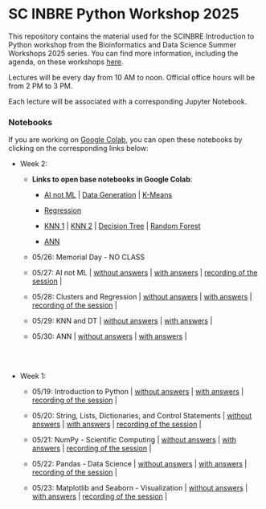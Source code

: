 # SC INBRE Python Workshop 2025

This repository contains the material used for the SCINBRE Introduction to Python workshop from the Bioinformatics and Data Science
Summer Workshops 2025 series. You can find more information, including the agenda, on these workshops [here](https://www.scinbre.org/learning/bids-tutorials-and-workshops/2025-summer-workshops).

Lectures will be every day from 10 AM to noon. Official office hours will be from 2 PM to 3 PM. 

Each lecture will be associated with a corresponding Jupyter Notebook. 


### Notebooks

If you are working on [Google Colab](https://colab.research.google.com/), you can open these notebooks by clicking on the corresponding links below:

- Week 2:
    
    - **Links to open base notebooks in Google Colab**:

        - [AI not ML](https://colab.research.google.com/drive/1gKieppjYJiWw8MkVq9FbxiP3r9cpSsYM) | [Data Generation](https://colab.research.google.com/drive/1i9tYyaPcF9AciBOfi5zAMNhnlz5_ec4B) | [K-Means](https://colab.research.google.com/drive/15svvAzmtKuQAK0z3V46CCrQbwi2r0Kjp)

        - [Regression](https://colab.research.google.com/drive/1aiHJjmwzcMlP420VF24YryoUtZEjAwAZ) 

        - [KNN 1](https://colab.research.google.com/drive/12JLPydJz3NgA8kcR0QZXaaSDL_rxMWus) | [KNN 2](https://colab.research.google.com/drive/1v_K6ZrKpiUX3ZT0ThWEisgcU_BN9-1rp) | [Decision Tree](https://colab.research.google.com/drive/1Kb9pnqSIKCYcHAY0GofD1QtVOh2af9jt) | [Random Forest](https://colab.research.google.com/drive/1ECs71TK1BjhAXJwZYcH5ecq978vOQ6Bh)

        - [ANN](https://colab.research.google.com/drive/1srZ3EIQr-QZO3vwndqZFBvdckNOzmC-l)

    - 05/26: Memorial Day - NO CLASS

    - 05/27: AI not ML |  [without answers](https://colab.research.google.com/drive/1kJAXgKzbfAg4KlCIzpG4GofpSEHhVNau) | [with answers](https://colab.research.google.com/drive/1SVAa70Au2fMvcEZxnwQ17mNI-m6_NQHv) | [recording of the session](https://sc-edu.zoom.us/rec/play/3YXj4YWCG3IsFWhhE73K7EoCbrVHwR3vm2fmZefstFckofzCpgeWcpYfJOmdGdgkAyL_C1eK1wNFI-qw.mX6gNTu4o7IGmPir?eagerLoadZvaPages=sidemenu.billing.plan_management&accessLevel=meeting&canPlayFromShare=true&from=share_recording_detail&startTime=1748353972000&componentName=rec-play&originRequestUrl=https%3A%2F%2Fsc-edu.zoom.us%2Frec%2Fshare%2F-NgWWwoUxIaRE0Ud8O2kz97_QpHudvP3kJBt3Ix9KC1wXDItn8IenqqVutyNlwtL.SmUHu86sSF4k3md2%3FstartTime%3D1748353972000) |
    
    - 05/28: Clusters and Regression | [without answers](https://colab.research.google.com/drive/1F0tOIYe-2Mk9Rd2tX950FmYiQllqxfL7) | [with answers](https://colab.research.google.com/drive/1g6NqceIhQhbdeJ0G3mcdMfbytm8MPKtK) | [recording of the session](https://us06web.zoom.us/rec/play/QAl4NQrpOXF0ryrdWUHRvmFiO8V18jMu1ZolwkRsDP9Z2zcHw5oO2IfIm9bVrPWAgrgPFna4p1KjEa8.mN5593AqxzfBwA2i?eagerLoadZvaPages=sidemenu.billing.plan_management&accessLevel=meeting&canPlayFromShare=true&from=share_recording_detail&continueMode=true&iet=f7nZarHuYv-R9ssilPVOoTRb8iVRys9yiLe1IMO8N6w.AG.9EOV3PaNzuMHgMmpxZzzzHOfA-QowAP0FoCYeAl4T8qixEir36w2e8E7xErAQcJjoZFk3sGdOYsrtyUVMkoNk5Znwcr9QWQqvT3cq4k0Nc0Vx4DBoVC385EywZo.hdisYILgyGJlcaOqfzACQA.t3xqVbhCjJi_Lr8y&componentName=rec-play&originRequestUrl=https%3A%2F%2Fus06web.zoom.us%2Frec%2Fshare%2FbmuhzMLyPBIX9_hbU5ZQ261VyoD5XyKVwqJ6pcJ7BDNh4iodnyfwA3RfEGTNmlN6.dSEOHXT_pWTWBRTT%3Fiet%3Df7nZarHuYv-R9ssilPVOoTRb8iVRys9yiLe1IMO8N6w.AG.9EOV3PaNzuMHgMmpxZzzzHOfA-QowAP0FoCYeAl4T8qixEir36w2e8E7xErAQcJjoZFk3sGdOYsrtyUVMkoNk5Znwcr9QWQqvT3cq4k0Nc0Vx4DBoVC385EywZo.hdisYILgyGJlcaOqfzACQA.t3xqVbhCjJi_Lr8y) |
    
    - 05/29: KNN and DT | [without answers](https://colab.research.google.com/drive/1HGUekfCcPyLmoP-SlH0RTMblLhQbZn0-) | [with answers](https://colab.research.google.com/drive/1KkX7b5UyDiao0ScJXCKQLcYBunNTDq9K) |
    
    - 05/30: ANN | [without answers](https://colab.research.google.com/drive/1iLl-iExzAdsp3cu_VVRQ2Lv7haPyv-zq) | [with answers](https://colab.research.google.com/drive/1X4sbhLZePS_u4RkaPRjho5gNvZQ081cJ) |

<br>
<br>

- Week 1:
    - 05/19: Introduction to Python | [without answers](https://colab.research.google.com/github/lina-usc/scinbre-python-2025/blob/main/Day1_into_python/day1_without_answers.ipynb) | [with answers](https://colab.research.google.com/github/lina-usc/scinbre-python-2025/blob/main/Day1_into_python/day1_with_answers.ipynb) |  [recording of the session](https://sc-edu.zoom.us/rec/share/iXPfhFBj4fvc14Kf5PRvFbqxu4UGnxM8Go6ILQOQxQvDtweprp2cHz_lM1SONe-n.p8mREBw7-40_3uVv?startTime=1747662716000) |
    
    - 05/20: String, Lists, Dictionaries, and Control Statements | [without answers](https://colab.research.google.com/github/lina-usc/scinbre-python-2025/blob/main/Day2_control_statements_interators_arrays/day2_without_answers.ipynb) | [with answers](https://colab.research.google.com/github/lina-usc/scinbre-python-2025/blob/main/Day2_control_statements_interators_arrays/day2_with_answers.ipynb) | [recording of the session](https://sc-edu.zoom.us/rec/share/PGoifaWpk9KszwVC1_9J6pIYbqFeSbsW5Zp1CODG2XiP96Yx1lZLIg6VscUJB44j.wrArOKbQ6VE9p6Rx?startTime=1747748526000) |

    - 05/21: NumPy - Scientific Computing | [without answers](https://colab.research.google.com/github/lina-usc/scinbre-python-2025/blob/main/Day3_numpy/day3_without_answers.ipynb) | [with answers](https://colab.research.google.com/github/lina-usc/scinbre-python-2025/blob/main/Day3_numpy/day3_with_answers.ipynb) | [recording of the session](https://sc-edu.zoom.us/rec/share/6gCL8WdJJEu9S7jpGLK0Gx-puBPe7nS-OlltC4TiealLUWqwT4P48pMK1UaPg6B7.-e7om-SmgcmbYj9B?startTime=1747834997000) |



    - 05/22: Pandas - Data Science | [without answers](https://colab.research.google.com/github/lina-usc/scinbre-python-2025/blob/main/Day4_pandas/day4_without_answers.ipynb) | [with answers](https://colab.research.google.com/github/lina-usc/scinbre-python-2025/blob/main/Day4_pandas/day4_with_answers.ipynb) | [recording of the session](https://sc-edu.zoom.us/rec/share/8wk3Fs7DiKQRGVavbkiVqD6fjjYku9ZCJgRtWGZVp1TpXur21Vr7zkp3JZqzD3dV.tFIqIUnZ5JnZjcLz?startTime=1747921877000) |

    - 05/23: Matplotlib and Seaborn - Visualization | [without answers](https://colab.research.google.com/github/lina-usc/scinbre-python-2025/blob/main/Day5_matplotlib_seaborn/day5_without_answers.ipynb) | [with answers](https://colab.research.google.com/github/lina-usc/scinbre-python-2025/blob/main/Day5_matplotlib_seaborn/day5_with_answers.ipynb) | [recording of the session](https://sc-edu.zoom.us/rec/share/zlBBjb_vUZ4g1FlFoL7orwfpK63AeULVgp-zv06HcpNaksrzbLe8xpBik6ZU3Hal.V1gwcbIJ0fmviv4u?startTime=1748008046000) |



